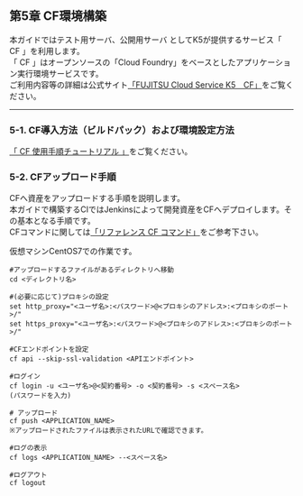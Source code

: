 ## 第5章 CF環境構築<br/>

本ガイドではテスト用サーバ、公開用サーバ としてK5が提供するサービス「 CF 」を利用します。<br/>
「 CF 」はオープンソースの「Cloud Foundry」をベースとしたアプリケーション実行環境サービスです。<br/>
ご利用内容等の詳細は公式サイト[「FUJITSU Cloud Service K5　CF」](http://jp.fujitsu.com/solutions/cloud/k5/function/paas/cf/ )をご覧ください。<br/>

-----------------------------------------------------------------------------------------------------

### 5-1. CF導入方法（ビルドパック）および環境設定方法<br/>

[「 CF 使用手順チュートリアル 」](https://cf-docs.jp-east-1.paas.cloud.global.fujitsu.com/ja/manual/tut/tut/topics/preface.html)をご覧ください。<br/>

### 5-2. CFアップロード手順<br/>

CFへ資産をアップロードする手順を説明します。<br/>
本ガイドで構築するCIではJenkinsによって開発資産をCFへデプロイします。その基本となる手順です。<br/>
CFコマンドに関しては[「リファレンス CF コマンド」](https://cf-docs.jp-east-1.paas.cloud.global.fujitsu.com/ja/manual/ref/ref/topics/c-cf-cli.html)をご参考下さい。<br/>

仮想マシンCentOS7での作業です。<br/>

```
#アップロードするファイルがあるディレクトリへ移動
cd <ディレクトリ名>

#(必要に応じて)プロキシの設定
set http_proxy="<ユーザ名>:<パスワード>@<プロキシのアドレス>:<プロキシのポート>/"
set https_proxy="<ユーザ名>:<パスワード>@<プロキシのアドレス>:<プロキシのポート>/"

#CFエンドポイントを設定
cf api --skip-ssl-validation <APIエンドポイント>

#ログイン
cf login -u <ユーザ名>@<契約番号> -o <契約番号> -s <スペース名>
(パスワードを入力)

# アップロード
cf push <APPLICATION_NAME>
※アップロードされたファイルは表示されたURLで確認できます。

#ログの表示
cf logs <APPLICATION_NAME> --<スペース名>

#ログアウト
cf logout

```
